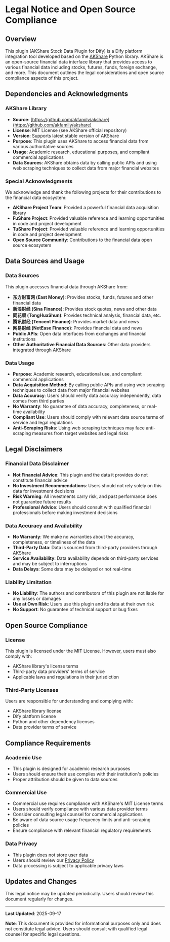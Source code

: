 # Legal Notice and Open Source Compliance

## Overview

This plugin (AKShare Stock Data Plugin for Dify) is a Dify platform integration tool developed based on the [AKShare](https://github.com/akfamily/akshare) Python library. AKShare is an open-source financial data interface library that provides access to various financial data including stocks, futures, funds, foreign exchange, and more. This document outlines the legal considerations and open source compliance aspects of this project.

## Dependencies and Acknowledgments

### AKShare Library
- **Source**: [https://github.com/akfamily/akshare](https://github.com/akfamily/akshare)
- **License**: MIT License (see AKShare official repository)
- **Version**: Supports latest stable version of AKShare
- **Purpose**: This plugin uses AKShare to access financial data from various authoritative sources
- **Usage**: Academic research, educational purposes, and compliant commercial applications
- **Data Sources**: AKShare obtains data by calling public APIs and using web scraping techniques to collect data from major financial websites

### Special Acknowledgments
We acknowledge and thank the following projects for their contributions to the financial data ecosystem:
- **AKShare Project Team**: Provided a powerful financial data acquisition library
- **FuShare Project**: Provided valuable reference and learning opportunities in code and project development
- **TuShare Project**: Provided valuable reference and learning opportunities in code and project development
- **Open Source Community**: Contributions to the financial data open source ecosystem

## Data Sources and Usage

### Data Sources
This plugin accesses financial data through AKShare from:
- **东方财富网 (East Money)**: Provides stocks, funds, futures and other financial data
- **新浪财经 (Sina Finance)**: Provides stock quotes, news and other data
- **同花顺 (TongHuaShun)**: Provides technical analysis, financial data, etc.
- **腾讯财经 (Tencent Finance)**: Provides market data and news
- **网易财经 (NetEase Finance)**: Provides financial data and news
- **Public APIs**: Open data interfaces from exchanges and financial institutions
- **Other Authoritative Financial Data Sources**: Other data providers integrated through AKShare

### Data Usage
- **Purpose**: Academic research, educational use, and compliant commercial applications
- **Data Acquisition Method**: By calling public APIs and using web scraping techniques to collect data from major financial websites
- **Data Accuracy**: Users should verify data accuracy independently, data comes from third parties
- **No Warranty**: No guarantee of data accuracy, completeness, or real-time availability
- **Compliant Use**: Users should comply with relevant data source terms of service and legal regulations
- **Anti-Scraping Risks**: Using web scraping techniques may face anti-scraping measures from target websites and legal risks

## Legal Disclaimers

### Financial Data Disclaimer
- **Not Financial Advice**: This plugin and the data it provides do not constitute financial advice
- **No Investment Recommendations**: Users should not rely solely on this data for investment decisions
- **Risk Warning**: All investments carry risk, and past performance does not guarantee future results
- **Professional Advice**: Users should consult with qualified financial professionals before making investment decisions

### Data Accuracy and Availability
- **No Warranty**: We make no warranties about the accuracy, completeness, or timeliness of the data
- **Third-Party Data**: Data is sourced from third-party providers through AKShare
- **Service Availability**: Data availability depends on third-party services and may be subject to interruptions
- **Data Delays**: Some data may be delayed or not real-time

### Liability Limitation
- **No Liability**: The authors and contributors of this plugin are not liable for any losses or damages
- **Use at Own Risk**: Users use this plugin and its data at their own risk
- **No Support**: No guarantee of technical support or bug fixes

## Open Source Compliance

### License
This plugin is licensed under the MIT License. However, users must also comply with:
- AKShare library's license terms
- Third-party data providers' terms of service
- Applicable laws and regulations in their jurisdiction

### Third-Party Licenses
Users are responsible for understanding and complying with:
- AKShare library license
- Dify platform license
- Python and other dependency licenses
- Data provider terms of service

## Compliance Requirements

### Academic Use
- This plugin is designed for academic research purposes
- Users should ensure their use complies with their institution's policies
- Proper attribution should be given to data sources

### Commercial Use
- Commercial use requires compliance with AKShare's MIT License terms
- Users should verify compliance with various data provider terms
- Consider consulting legal counsel for commercial applications
- Be aware of data source usage frequency limits and anti-scraping policies
- Ensure compliance with relevant financial regulatory requirements

### Data Privacy
- This plugin does not store user data
- Users should review our [Privacy Policy](PRIVACY.md)
- Data processing is subject to applicable privacy laws

## Updates and Changes

This legal notice may be updated periodically. Users should review this document regularly for changes.

---

**Last Updated**: 2025-09-17

**Note**: This document is provided for informational purposes only and does not constitute legal advice. Users should consult with qualified legal counsel for specific legal questions.
